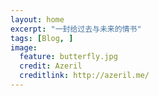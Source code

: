 ```yaml
---
layout: home
excerpt: "一封给过去与未来的情书"
tags: [Blog, ]
image:
  feature: butterfly.jpg
  credit: Azeril
  creditlink: http://azeril.me/
---
```


